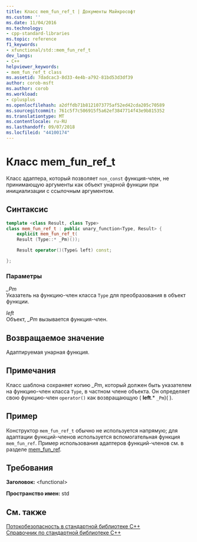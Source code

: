 ```yaml
---
title: Класс mem_fun_ref_t | Документы Майкрософт
ms.custom: ''
ms.date: 11/04/2016
ms.technology:
- cpp-standard-libraries
ms.topic: reference
f1_keywords:
- xfunctional/std::mem_fun_ref_t
dev_langs:
- C++
helpviewer_keywords:
- mem_fun_ref_t class
ms.assetid: 7dadcac3-8d33-4e4b-a792-81bd53d3df39
author: corob-msft
ms.author: corob
ms.workload:
- cplusplus
ms.openlocfilehash: a2dffdb71b8121073775af52ed42cda205c70589
ms.sourcegitcommit: 761c5f7c506915f5a62ef3847714f43e9b815352
ms.translationtype: MT
ms.contentlocale: ru-RU
ms.lasthandoff: 09/07/2018
ms.locfileid: "44100174"
---
```

# <a name="memfunreft-class"></a>Класс mem_fun_ref_t

Класс адаптера, который позволяет `non_const` функция-член, не принимающую аргументы как объект унарной функции при инициализации с ссылочным аргументом.

## <a name="syntax"></a>Синтаксис

```cpp
template <class Result, class Type>
class mem_fun_ref_t : public unary_function<Type, Result> {
    explicit mem_fun_ref_t(
    Result (Type::* _Pm)());

    Result operator()(Type& left) const;

};
```

### <a name="parameters"></a>Параметры

*_Pm*<br/>
Указатель на функцию-член класса `Type` для преобразования в объект функции.

*left*<br/>
Объект, *_Pm* вызывается функция-член.

## <a name="return-value"></a>Возвращаемое значение

Адаптируемая унарная функция.

## <a name="remarks"></a>Примечания

Класс шаблона сохраняет копию *_Pm*, который должен быть указателем на функцию-член класса `Type`, в частном члене объекта. Он определяет свою функцию-член `operator()` как возвращающую ( **left**.* `_Pm`)( ).

## <a name="example"></a>Пример

Конструктор `mem_fun_ref_t` обычно не используется напрямую; для адаптации функций-членов используется вспомогательная функция `mem_fun_ref`. Пример использования адаптеров функций-членов см. в разделе [mem_fun_ref](../standard-library/functional-functions.md#mem_fun_ref).

## <a name="requirements"></a>Требования

**Заголовок:** \<functional>

**Пространство имен:** std

## <a name="see-also"></a>См. также

[Потокобезопасность в стандартной библиотеке C++](../standard-library/thread-safety-in-the-cpp-standard-library.md)<br/>
[Справочник по стандартной библиотеке C++](../standard-library/cpp-standard-library-reference.md)<br/>
